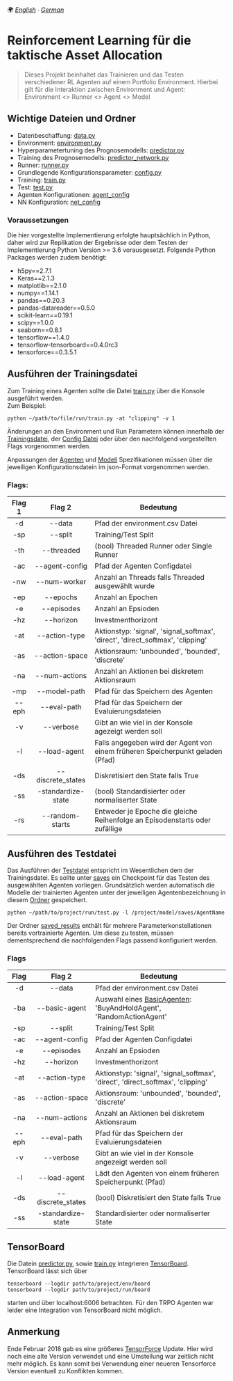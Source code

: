 🌍
*[English](README.md) ∙ [German](README_de.md)*

# Reinforcement Learning für die taktische Asset Allocation
> Dieses Projekt beinhaltet das Trainieren und das Testen verschiedener RL Agenten auf einem Portfolio Environment.
> Hierbei gilt für die Interaktion zwischen Environment und Agent: \
> Environment <> Runner <> Agent <> Model

## Wichtige Dateien und Ordner

- Datenbeschaffung: [data.py](env/data/data.py)
- Environment: [environment.py](env/environment.py)
- Hyperparametertuning des Prognosemodells: [predictor.py](/env/predictor.py)
- Training des Prognosemodells: [predictor_network.py](env/predictor_network.py)
- Runner: [runner.py](run/runner.py)
- Grundlegende Konfigurationsparameter: [config.py](config.py)
- Training: [train.py](run/train.py)
- Test: [test.py](run/test.py)
- Agenten Konfigurationen: [agent_config](model/agent_config/)
- NN Konfiguration: [net_config](model/net_config/) 

### Voraussetzungen

Die hier vorgestellte Implementierung erfolgte hauptsächlich in Python,
daher wird zur Replikation der Ergebnisse oder dem Testen der Implementierung 
Python Version >= 3.6 vorausgesetzt.
Folgende Python Packages werden zudem benötigt:

- h5py==2.7.1
- Keras==2.1.3
- matplotlib==2.1.0
- numpy==1.14.1
- pandas==0.20.3
- pandas-datareader==0.5.0
- scikit-learn==0.19.1
- scipy==1.0.0
- seaborn==0.8.1
- tensorflow==1.4.0
- tensorflow-tensorboard==0.4.0rc3
- tensorforce==0.3.5.1

## Ausführen der Trainingsdatei

Zum Training eines Agenten sollte die Datei [train.py](run/train.py) über die Konsole ausgeführt werden. \
Zum Beispiel:
```
python ~/path/to/file/run/train.py -at "clipping" -v 1
```

Änderungen an den Environment und Run Parametern können innerhalb der [Trainingsdatei](run/train.py),
der [Config Datei](config.py) oder über den nachfolgend vorgestellten Flags vorgenommen werden. 

Anpassungen der [Agenten](model/agent_config) und [Modell](model/net_config) Spezifikationen müssen über die jeweiligen 
Konfigurationsdatein im json-Format vorgenommen werden. 

### Flags:

| Flag 1 | Flag 2 | Bedeutung |
|:----:|:----:|-----------|
| -d | --data | Pfad der environment.csv Datei |
| -sp | --split | Training/Test Split |
| -th | --threaded | (bool) Threaded Runner oder Single Runner |
| -ac | --agent-config | Pfad der Agenten Configdatei |
| -nw | --num-worker | Anzahl an Threads falls Threaded ausgewählt wurde |
| -ep | --epochs | Anzahl an Epochen |
| -e | --episodes | Anzahl an Epsioden |
| -hz | --horizon | Investmenthorizont |
| -at | --action-type | Aktionstyp: 'signal', 'signal_softmax', 'direct', 'direct_softmax', 'clipping' |
| -as | --action-space | Aktionsraum: 'unbounded', 'bounded', 'discrete' |
| -na | --num-actions | Anzahl an Aktionen bei diskretem Aktionsraum |
| -mp | --model-path | Pfad für das Speichern des Agenten |
| --eph | --eval-path | Pfad für das Speichern der Evaluierungsdateien |
| -v | --verbose | Gibt an wie viel in der Konsole agezeigt werden soll |
| -l | --load-agent | Falls angegeben wird der Agent von einem früheren Speicherpunkt geladen (Pfad)|
| -ds | --discrete_states | Diskretisiert den State falls True |
| -ss | -standardize-state | (bool) Standardisierter oder normaliserter State |
| -rs | --random-starts | Entweder je Epoche die gleiche Reihenfolge an Episodenstarts oder zufällige |

## Ausführen des Testdatei

Das Ausführen der [Testdatei](run/test.py) entspricht im Wesentlichen dem der Trainingsdatei. 
Es sollte unter [saves](model/saves) ein Checkpoint für das Testen des ausgewählten Agenten vorliegen.
Grundsätzlich werden automatisch die Modelle der trainierten Agenten unter der jeweiligen
Agentenbezeichnung in diesem [Ordner](model/saves) gespeichert. 
```
python ~/path/to/project/run/test.py -l /project/model/saves/AgentName
```

Der Ordner [saved_results](saved_results) enthält für mehrere Parameterkonstellationen
bereits vortrainierte Agenten. Um diese zu testen, müssen dementsprechend die nachfolgenden Flags
passend konfiguriert werden.

### Flags

| Flag | Flag 2 | Bedeutung |
|:----:|:----:|-----------|
| -d | --data | Pfad der environment.csv Datei |
| -ba | --basic-agent | Auswahl eines [BasicAgenten](model/basic_agents.py): 'BuyAndHoldAgent', 'RandomActionAgent'
| -sp | --split | Training/Test Split |
| -ac | --agent-config | Pfad der Agenten Configdatei |
| -e | --episodes | Anzahl an Epsioden |
| -hz | --horizon | Investmenthorizont |
| -at | --action-type | Aktionstyp: 'signal', 'signal_softmax', 'direct', 'direct_softmax', 'clipping' |
| -as | --action-space | Aktionsraum: 'unbounded', 'bounded', 'discrete' |
| -na | --num-actions | Anzahl an Aktionen bei diskretem Aktionsraum |
| --eph | --eval-path | Pfad für das Speichern der Evaluierungsdateien |
| -v | --verbose | Gibt an wie viel in der Konsole angezeigt werden soll |
| -l | --load-agent | Lädt den Agenten von einem früheren Speicherpunkt (Pfad) |
| -ds | --discrete_states | (bool) Diskretisiert den State falls True |
| -ss | -standardize-state | Standardisierter oder normaliserter State |

## TensorBoard

Die Datein [predictor.py](env/predictor.py), sowie [train.py](run/train.py) integrieren
[TensorBoard](https://github.com/tensorflow/tensorboard). 
TensorBoard lässt sich über
```
tensorboard --logdir path/to/project/env/board
tensorboard --logdir path/to/project/run/board
```

starten und über localhost:6006 betrachten. 
Für den TRPO Agenten war leider eine Integration von TensorBoard nicht möglich.

## Anmerkung

Ende Februar 2018 gab es eine größeres [TensorForce](https://github.com/reinforceio/tensorforce)
Update. Hier wird noch eine alte Version verwendet und eine Umstellung war zeitlich nicht 
mehr möglich. Es kann somit bei Verwendung einer neueren Tensorforce Version eventuell zu 
Konflikten kommen.
